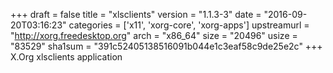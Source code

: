 +++
draft = false
title = "xlsclients"
version = "1.1.3-3"
date = "2016-09-20T03:16:23"
categories = ['x11', 'xorg-core', 'xorg-apps']
upstreamurl = "http://xorg.freedesktop.org"
arch = "x86_64"
size = "20496"
usize = "83529"
sha1sum = "391c52405138516091b044e1c3eaf58c9de25e2c"
+++
X.Org xlsclients application